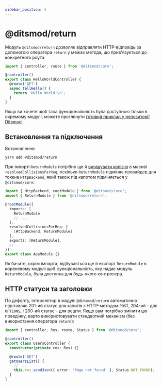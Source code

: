 ```yaml
---
sidebar_position: 5
---
```


# @ditsmod/return

Модуль `@ditsmod/return` дозволяє відправляти HTTP-відповідь за допомогою оператора `return` у межах метода, що прив'язується до конкретного роута:

```ts
import { controller, route } from '@ditsmod/core';

@controller()
export class HelloWorldController {
  @route('GET')
  async tellHello() {
    return 'Hello World!\n';
  }
}
```

Якщо ви хочете щоб така функціональність була доступною тільки в окремому модулі, можете проглянути [готовий приклад у репозиторії Ditsmod][1].

## Встановлення та підключення

Встановлення:

```bash
yarn add @ditsmod/return
```

При імпорті `ReturnModule` потрібно ще й [вирішувати колізію][2] в масиві `resolvedCollisionsPerReq`, оскільки `ReturnModule` підміняє провайдер для токена `HttpBackend`, який також під капотом підміняється у `@ditsmod/core`:

```ts {6,10,12}
import { HttpBackend, rootModule } from '@ditsmod/core';
import { ReturnModule } from '@ditsmod/return';

@rootModule({
  imports: [
    ReturnModule
    // ...
  ],
  resolvedCollisionsPerReq: [
    [HttpBackend, ReturnModule]
  ],
  exports: [ReturnModule],
  // ...
})
export class AppModule {}
```

Як бачите, окрім імпорта, відбувається ще й експорт `ReturnModule` в кореневому модулі щоб функціональність, яку надає модуль `ReturnModule`, була доступна для будь-якого контролера.

## HTTP статуси та заголовки

По дефолту, інтерсептор в модулі `@ditsmod/return` автоматично підставляє 201-ий статус для запитів з HTTP-методом `POST`, 204-ий - для `OPTIONS`, і 200-ий статус - для решти. Якщо вам потрібно змінити цю поведінку, варто використовувати стандартний механізм (без використання оператора `return`):

```ts
import { controller, Res, route, Status } from '@ditsmod/core';

@controller()
export class UsersController {
  constructor(private res: Res) {}

  @route('GET')
  getUsersList() {
    // ...
    this.res.sendJson({ error: 'Page not found' }, Status.NOT_FOUND);
  }
}
```




[1]: https://github.com/ditsmod/ditsmod/tree/main/examples/18-return
[2]: /developer-guides/providers-collisions
